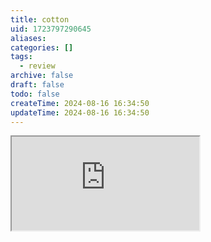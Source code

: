 ```yaml
---
title: cotton
uid: 1723797290645
aliases:
categories: []
tags:
  - review
archive: false
draft: false
todo: false
createTime: 2024-08-16 16:34:50
updateTime: 2024-08-16 16:34:50
---
```


<iframe
  class="iframe_full"
  src="https://dict.youdao.com/result?word=cotton&lang=en"
>
</iframe>
